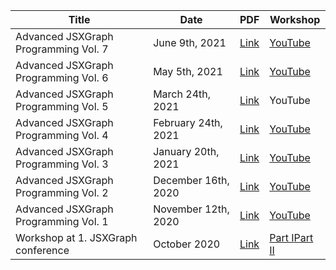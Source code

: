   <table cellpadding="10">
    <thead>
      <tr>
        <th>Title</th>
        <th>Date</th>
        <th>PDF</th>
        <th>Workshop</th>
      </tr>
    </thead>
    <tbody>
        <tr>
          <td>Advanced JSXGraph Programming Vol. 7</td>
          <td>June 9th, 2021</td>
          <td><a href="/media/pdf/webinar/advanced7.pdf" target="_blank">Link</a></td>
          <td><a href="https://www.youtube.com/embed/762nj776TIg">YouTube</a></td>
        </tr>
        <tr>
          <td>Advanced JSXGraph Programming Vol. 6</td>
          <td>May 5th, 2021</td>
          <td><a href="/media/pdf/webinar/advanced6.pdf" target="_blank">Link</a></td>
          <td><a href="https://www.youtube.com/embed/C08MvHLvoYM">YouTube</a></td>
        </tr>
        <tr>
          <td>Advanced JSXGraph Programming Vol. 5</td>
          <td>March 24th, 2021</td>
          <td><a href="/media/pdf/webinar/advanced5.pdf" target="_blank">Link</a></td>
          <td><a hhref="https://www.youtube.com/embed/dPg1Xow4ues">YouTube</a></td>
        </tr>
        <tr>
          <td>Advanced JSXGraph Programming Vol. 4</td>
          <td>February 24th, 2021</td>
          <td><a href="/media/pdf/webinar/advanced4.pdf" target="_blank">Link</a></td>
          <td><a href="https://www.youtube.com/embed/WcmQbGEqvLA">YouTube</a></td>
        </tr>
        <tr>
          <td>Advanced JSXGraph Programming Vol. 3</td>
          <td>January 20th, 2021</td>
          <td><a href="/media/pdf/webinar/advanced3.pdf" target="_blank">Link</a></td>
          <td><a href="https://www.youtube.com/embed/rpQc_ZHcgWE">YouTube</a></td>
        </tr>
        <tr>
          <td>Advanced JSXGraph Programming Vol. 2</td>
          <td>December 16th, 2020</td>
          <td><a href="/media/pdf/webinar/advanced2.pdf" target="_blank">Link</a></td>
          <td><a href="https://www.youtube.com/embed/ZXEcomaIKmE">YouTube</a></td>
        </tr>
        <tr>
          <td>Advanced JSXGraph Programming Vol. 1</td>
          <td>November 12th, 2020</td>
          <td><a href="/media/pdf/webinar/advanced1.pdf" target="_blank">Link</a></td>
          <td><a href="https://www.youtube.com/embed/s3sUJualJJ0">YouTube</a></td>
        </tr>
        <tr>
          <td>Workshop at 1. JSXGraph conference</td>
          <td>October 2020</td>
          <td><a href="/media/pdf/webinar/advanced1.pdf" target="_blank">Link</a></td>
          <td><a href="https://www.youtube.com/embed/akZVUIjQDMA">Part I</a><a href="https://www.youtube.com/embed/V8_qt3wLLmg">Part II</a></td>
        </tr>
    </tbody>
  </table>